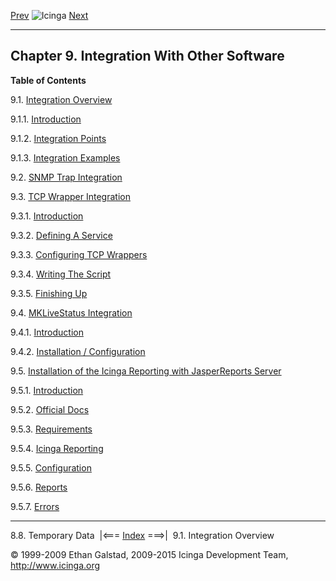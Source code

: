 [Prev](temp_data.md) ![Icinga](../images/logofullsize.png "Icinga") [Next](integration.md)

* * * * *

Chapter 9. Integration With Other Software
------------------------------------------

**Table of Contents**

9.1. [Integration Overview](integration.md)

9.1.1. [Introduction](integration.md#introduction)

9.1.2. [Integration Points](integration.md#points)

9.1.3. [Integration Examples](integration.md#examples)

9.2. [SNMP Trap Integration](int-snmptrap.md)

9.3. [TCP Wrapper Integration](int-tcpwrappers.md)

9.3.1. [Introduction](int-tcpwrappers.md#introduction)

9.3.2. [Defining A
Service](int-tcpwrappers.md#servicedefinitiontcpwrapper)

9.3.3. [Configuring TCP
Wrappers](int-tcpwrappers.md#configtcpwrappers)

9.3.4. [Writing The Script](int-tcpwrappers.md#tcpwrapperscript)

9.3.5. [Finishing Up](int-tcpwrappers.md#finish)

9.4. [MKLiveStatus Integration](int-mklivestatus.md)

9.4.1. [Introduction](int-mklivestatus.md#introduction)

9.4.2. [Installation /
Configuration](int-mklivestatus.md#installconfig)

9.5. [Installation of the Icinga Reporting with JasperReports
Server](reporting.md)

9.5.1. [Introduction](reporting.md#introduction)

9.5.2. [Official Docs](reporting.md#officialdocs)

9.5.3. [Requirements](reporting.md#requirements)

9.5.4. [Icinga Reporting](reporting.md#icingareporting)

9.5.5. [Configuration](reporting.md#configuration)

9.5.6. [Reports](reporting.md#reports)

9.5.7. [Errors](reporting.md#errors)

* * * * *

8.8. Temporary Data  |<=== [Index](index.md) ===>|  9.1. Integration Overview

© 1999-2009 Ethan Galstad, 2009-2015 Icinga Development Team,
http://www.icinga.org
